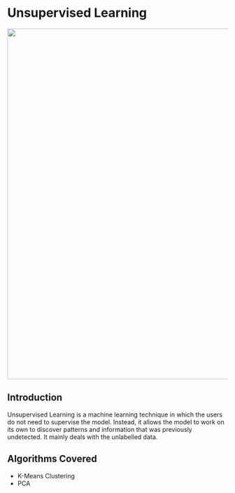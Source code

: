 # Unsupervised Learning
<img src="https://user-images.githubusercontent.com/98184249/163841840-27cdc1c9-7c9f-4145-a3f3-39ca6864afdd.png" width="800px">

## Introduction

Unsupervised Learning is a machine learning technique in which the users do not need to supervise the model. Instead, it allows the model to work on its own to discover patterns and information that was previously undetected.
It mainly deals with the unlabelled data.

## Algorithms Covered
- K-Means Clustering
- PCA

